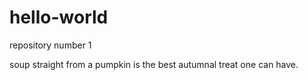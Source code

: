 hello-world
===========

repository number 1

soup straight from a pumpkin is the best autumnal treat one can have.
